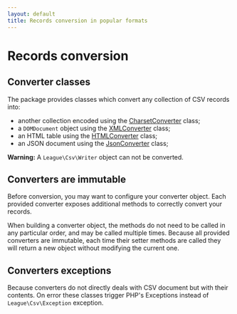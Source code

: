 ```yaml
---
layout: default
title: Records conversion in popular formats
---
```


# Records conversion

## Converter classes

The package provides classes which convert any collection of CSV records into:

- another collection encoded using the [CharsetConverter](/9.0/converter/charset/) class;
- a `DOMDocument` object using the [XMLConverter](/9.0/converter/xml/) class;
- an HTML table using the [HTMLConverter](/9.0/converter/html/) class;
- an JSON document using the [JsonConverter](/9.0/converter/json/) class;

<p class="message-warning"><strong>Warning:</strong> A <code>League\Csv\Writer</code> object can not be converted.</p>

## Converters are immutable

Before conversion, you may want to configure your converter object. Each provided converter exposes additional methods to correctly convert your records.

When building a converter object, the methods do not need to be called in any particular order, and may be called multiple times. Because all provided converters are immutable, each time their setter methods are called they will return a new object without modifying the current one.

## Converters exceptions

Because converters do not directly deals with CSV document but with their contents. On error these classes trigger PHP's Exceptions instead of `League\Csv\Exception` exception.
